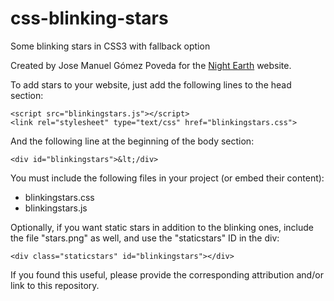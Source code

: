 # css-blinking-stars
Some blinking stars in CSS3 with fallback option

Created by Jose Manuel Gómez Poveda for the <a href="nightearth.com">Night Earth</a> website.

To add stars to your website, just add the following lines to the head section:
```
<script src="blinkingstars.js"></script>
<link rel="stylesheet" type="text/css" href="blinkingstars.css">
```

And the following line at the beginning of the body section:
```
<div id="blinkingstars">&lt;/div>
```

You must include the following files in your project (or embed their content):
* blinkingstars.css
* blinkingstars.js

Optionally, if you want static stars in addition to the blinking ones, include the file "stars.png" as well, and use the "staticstars" ID in the div:
```
<div class="staticstars" id="blinkingstars"></div>
```

If you found this useful, please provide the corresponding attribution and/or link to this repository.